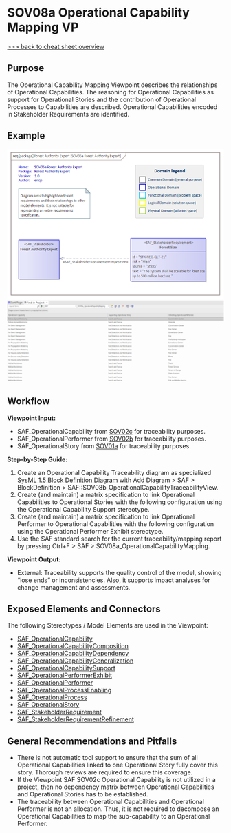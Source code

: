 # SOV08a Operational Capability Mapping VP
[>>> back to cheat sheet overview](../CheatSheet.md)

## Purpose
The Operational Capability Mapping Viewpoint describes the relationships of Operational Capabilities. The reasoning for Operational Capabilities as support for Operational Stories and the contribution of Operational Processes to Capabilities are described. Operational Capabilities encoded in Stakeholder Requirements are identified.

## Example
![SOV08a](../pics/SOV06a-example2.png)
![SOV08a](../pics/SOV08a-example1.png)

## Workflow
**Viewpoint Input:**
* SAF_OperationalCapability from [SOV02c](Operational-Capability-Viewpoint.md) for traceability purposes.
* SAF_OperationalPerformer from [SOV02b](Operational-Performer-Viewpoint.md) for traceability purposes.
* SAF_OperationalStory from [SOV01a](Operational-Story-Viewpoint.md) for traceability purposes.

**Step-by-Step Guide:**
1.	Create an Operational Capability Traceability diagram as specialized [SysML 1.5 Block Definition Diagram](https://sparxsystems.com/enterprise_architect_user_guide/16.1/modeling_languages/block_definition_diagrams.html) with Add Diagram > SAF > BlockDefinition > SAF::SOV08b_OperationalCapabilityTraceabilityView.
2.	Create (and maintain) a matrix specification to link Operational Capabilities to Operational Stories with the following configuration using the Operational Capability Support stereotype. 
3.	Create (and maintain) a matrix specification to link Operational Performer to Operational Capabilities with the following configuration using the Operational Performer Exhibit stereotype.
4.	Use the SAF standard search for the current traceability/mapping report by pressing Ctrl+F > SAF > SOV08a_OperationalCapabilityMapping.

**Viewpoint Output:**
* External: Traceability supports the quality control of the model, showing “lose ends” or inconsistencies. Also, it supports impact analyses for change management and assessments.

## Exposed Elements and Connectors
The following Stereotypes / Model Elements are used in the Viewpoint:
* [SAF_OperationalCapability](https://github.com/GfSE/SAF-Specification/blob/TdSE2023/stereotypes.md#SAF_OperationalCapability)
* [SAF_OperationalCapabilityComposition](https://github.com/GfSE/SAF-Specification/blob/TdSE2023/stereotypes.md#SAF_OperationalCapabilityComposition)
* [SAF_OperationalCapabilityDependency](https://github.com/GfSE/SAF-Specification/blob/TdSE2023/stereotypes.md#SAF_OperationalCapabilityDependency)
* [SAF_OperationalCapabilityGeneralization](https://github.com/GfSE/SAF-Specification/blob/TdSE2023/stereotypes.md#SAF_OperationalCapabilityGeneralization)
* [SAF_OperationalCapabilitySupport](https://github.com/GfSE/SAF-Specification/blob/TdSE2023/stereotypes.md#SAF_OperationalCapabilitySupport)
* [SAF_OperationalPerformerExhibit](https://github.com/GfSE/SAF-Specification/blob/TdSE2023/stereotypes.md#SAF_OperationalPerformerExhibit)
* [SAF_OperationalPerformer](https://github.com/GfSE/SAF-Specification/blob/TdSE2023/stereotypes.md#SAF_OperationalPerformer)
* [SAF_OperationalProcessEnabling](https://github.com/GfSE/SAF-Specification/blob/TdSE2023/stereotypes.md#SAF_OperationalProcessEnabling)
* [SAF_OperationalProcess](https://github.com/GfSE/SAF-Specification/blob/TdSE2023/stereotypes.md#SAF_OperationalProcess)
* [SAF_OperationalStory](https://github.com/GfSE/SAF-Specification/blob/TdSE2023/stereotypes.md##SAF_OperationalStory)
* [SAF_StakeholderRequirement](https://github.com/GfSE/SAF-Specification/blob/TdSE2023/stereotypes.md#SAF_StakeholderRequirement)
* [SAF_StakeholderRequirementRefinement](https://github.com/GfSE/SAF-Specification/blob/TdSE2023/stereotypes.md#SAF_StakeholderRequirementRefinement)

## General Recommendations and Pitfalls
* There is not automatic tool support to ensure that the sum of all Operational Capabilities linked to one Operational Story fully cover this story. Thorough reviews are required to ensure this coverage.
* If the Viewpoint SAF SOV02c Operational Capability is not utilized in a project, then no dependency matrix between Operational Capabilities and Operational Stories has to be established.
* The traceability between Operational Capabilities and Operational Performer is not an allocation. Thus, it is not required to decompose an Operational Capabilities to map the sub-capability to an Operational Performer.

